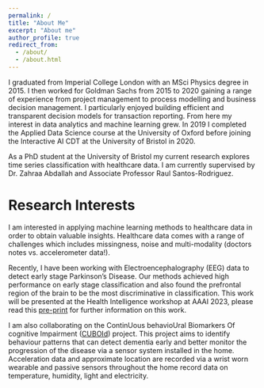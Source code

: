 ```yaml
---
permalink: /
title: "About Me"
excerpt: "About me"
author_profile: true
redirect_from: 
  - /about/
  - /about.html
---
```


I graduated from Imperial College London with an MSci Physics degree in 2015. I then worked for Goldman Sachs from 2015 to 2020 gaining a range of experience from project management to process modelling and business decision management. I particularly enjoyed building efficient and transparent decision models for transaction reporting. From here my interest in data analytics and machine learning grew. In 2019 I completed the Applied Data Science course at the University of Oxford before joining the Interactive AI CDT at the University of Bristol in 2020. 

As a PhD student at the University of Bristol my current research explores time series classification with healthcare data.  I am currently supervised by Dr. Zahraa Abdallah and Associate Professor Raul Santos-Rodriguez.


Research Interests
======
I am interested in applying machine learning methods to healthcare data in order to obtain valuable insights.  Healthcare data comes with a range of challenges which includes missingness, noise and multi-modality (doctors notes vs. accelerometer data!). 

Recently, I have been working with Electroencephalography (EEG) data to detect early stage Parkinson’s Disease.  Our methods achieved high performance on early stage classification and also found the prefrontal region of the brain to be the most discriminative in classification. This work will be presented at the Health Intelligence workshop at AAAI 2023, please read this [pre-print](https://arxiv.org/abs/2301.09568) for further information on this work. 

I am also collaborating on the ContinUous behavioUral Biomarkers Of cognitive Impairment ([CUBOId](https://gtr.ukri.org/projects?ref=MC_PC_16029#/tabOverview))  project. This project aims to identify behaviour patterns that can detect dementia early and better monitor the progression of the disease via a sensor system installed in the home. Acceleration data and approximate location are recorded via a wrist worn wearable and passive sensors throughout the home record data on temperature, humidity, light and electricity. 

<!---
Site-wide configuration
------
The main configuration file for the site is in the base directory in [_config.yml](https://github.com/academicpages/academicpages.github.io/blob/master/_config.yml), which defines the content in the sidebars and other site-wide features. You will need to replace the default variables with ones about yourself and your site's github repository. The configuration file for the top menu is in [_data/navigation.yml](https://github.com/academicpages/academicpages.github.io/blob/master/_data/navigation.yml). For example, if you don't have a portfolio or blog posts, you can remove those items from that navigation.yml file to remove them from the header. 

Create content & metadata
------
For site content, there is one markdown file for each type of content, which are stored in directories like _publications, _talks, _posts, _teaching, or _pages. For example, each talk is a markdown file in the [_talks directory](https://github.com/academicpages/academicpages.github.io/tree/master/_talks). At the top of each markdown file is structured data in YAML about the talk, which the theme will parse to do lots of cool stuff. The same structured data about a talk is used to generate the list of talks on the [Talks page](https://academicpages.github.io/talks), each [individual page](https://academicpages.github.io/talks/2012-03-01-talk-1) for specific talks, the talks section for the [CV page](https://academicpages.github.io/cv), and the [map of places you've given a talk](https://academicpages.github.io/talkmap.html) (if you run this [python file](https://github.com/academicpages/academicpages.github.io/blob/master/talkmap.py) or [Jupyter notebook](https://github.com/academicpages/academicpages.github.io/blob/master/talkmap.ipynb), which creates the HTML for the map based on the contents of the _talks directory).

**Markdown generator**

I have also created [a set of Jupyter notebooks](https://github.com/academicpages/academicpages.github.io/tree/master/markdown_generator
) that converts a CSV containing structured data about talks or presentations into individual markdown files that will be properly formatted for the academicpages template. The sample CSVs in that directory are the ones I used to create my own personal website at stuartgeiger.com. My usual workflow is that I keep a spreadsheet of my publications and talks, then run the code in these notebooks to generate the markdown files, then commit and push them to the GitHub repository.

How to edit your site's GitHub repository
------
Many people use a git client to create files on their local computer and then push them to GitHub's servers. If you are not familiar with git, you can directly edit these configuration and markdown files directly in the github.com interface. Navigate to a file (like [this one](https://github.com/academicpages/academicpages.github.io/blob/master/_talks/2012-03-01-talk-1.md) and click the pencil icon in the top right of the content preview (to the right of the "Raw | Blame | History" buttons). You can delete a file by clicking the trashcan icon to the right of the pencil icon. You can also create new files or upload files by navigating to a directory and clicking the "Create new file" or "Upload files" buttons. 

Example: editing a markdown file for a talk
![Editing a markdown file for a talk](/images/editing-talk.png)

For more info
------
More info about configuring academicpages can be found in [the guide](https://academicpages.github.io/markdown/). The [guides for the Minimal Mistakes theme](https://mmistakes.github.io/minimal-mistakes/docs/configuration/) (which this theme was forked from) might also be helpful.

-->